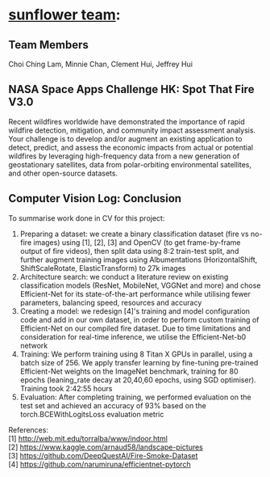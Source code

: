 # [sunflower team](https://2020.spaceappschallenge.org/challenges/confront/spot-fire-3/teams/sunflower-coconut/):  

## Team Members  
Choi Ching Lam, Minnie Chan, Clement Hui, Jeffrey Hui

## NASA Space Apps Challenge HK: Spot That Fire V3.0 

Recent wildfires worldwide have demonstrated the importance of rapid wildfire detection, mitigation, and community impact assessment analysis. Your challenge is to develop and/or augment an existing application to detect, predict, and assess the economic impacts from actual or potential wildfires by leveraging high-frequency data from a new generation of geostationary satellites, data from polar-orbiting environmental satellites, and other open-source datasets.


## Computer Vision Log: Conclusion  

To summarise work done in CV for this project:  

1. Preparing a dataset: we create a binary classification dataset (fire vs no-fire images) using [1], [2], [3] and OpenCV (to get frame-by-frame output of fire videos), then split data using 8:2 train-test split, and further augment training images using Albumentations (HorizontalShift, ShiftScaleRotate, ElasticTransform) to 27k images  
2. Architecture search: we conduct a literature review on existing classification models (ResNet, MobileNet, VGGNet and more) and chose Efficient-Net for its state-of-the-art performance while utilising fewer parameters, balancing speed, resources and accuracy  
3. Creating a model: we redesign [4]'s training and model configuration code and add in our own dataset, in order to perform custom training of Efficient-Net on our compiled fire dataset. Due to time limitations and consideration for real-time inference, we utilise the Efficient-Net-b0 network  
4. Training: We perform training using 8 Titan X GPUs in parallel, using a batch size of 256. We apply transfer learning by fine-tuning pre-trained Efficient-Net weights on the ImageNet benchmark, training for 80 epochs (leaning_rate decay at 20,40,60 epochs, using SGD optimiser). Training took 2:42:55 hours  
5. Evaluation: After completing training, we performed evaluation on the test set and achieved an accuracy of 93% based on the torch.BCEWithLogitsLoss evaluation metric

References:  
[1] http://web.mit.edu/torralba/www/indoor.html  
[2] https://www.kaggle.com/arnaud58/landscape-pictures  
[3] https://github.com/DeepQuestAI/Fire-Smoke-Dataset  
[4] https://github.com/narumiruna/efficientnet-pytorch
